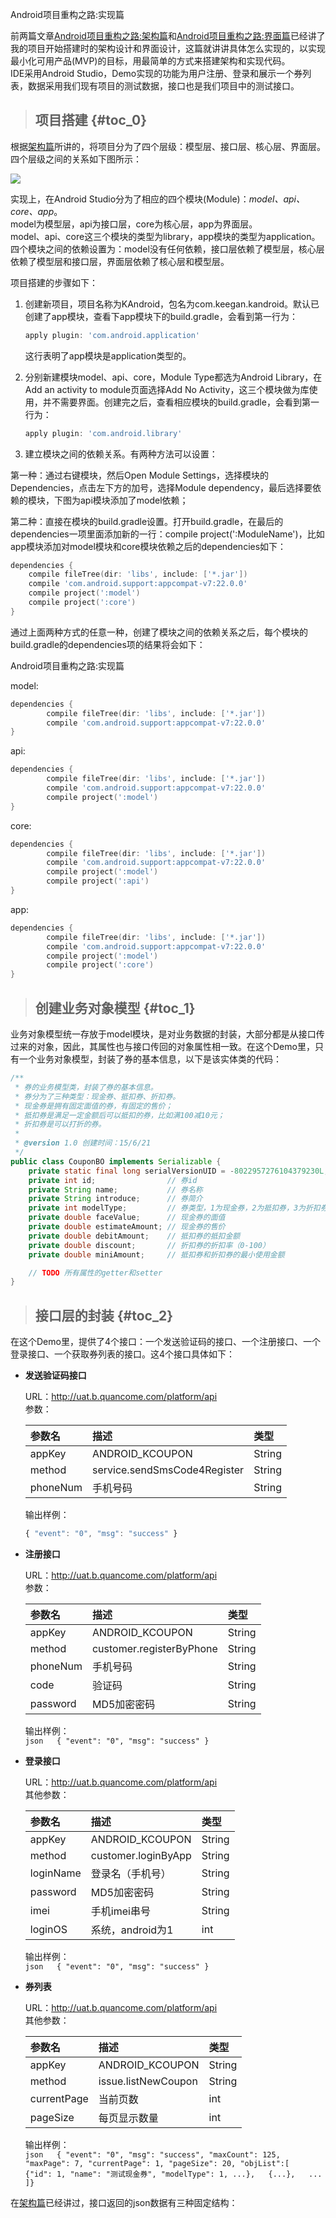 Android项目重构之路:实现篇

前两篇文章[Android项目重构之路:架构篇](http://keeganlee.me/post/android/20150605)和[Android项目重构之路:界面篇](http://keeganlee.me/post/android/20150619)已经讲了我的项目开始搭建时的架构设计和界面设计，这篇就讲讲具体怎么实现的，以实现最小化可用产品\(MVP\)的目标，用最简单的方式来搭建架构和实现代码。  
IDE采用Android Studio，Demo实现的功能为用户注册、登录和展示一个券列表，数据采用我们现有项目的测试数据，接口也是我们项目中的测试接口。

> ## 项目搭建 {#toc_0}

根据[架构篇](http://keeganlee.me/post/android/20150605)所讲的，将项目分为了四个层级：模型层、接口层、核心层、界面层。四个层级之间的关系如下图所示：

![](http://keeganlee.me/Android/_image/20150629/Android_Structure.jpg)

实现上，在Android Studio分为了相应的四个模块\(Module\)：_model、api、core、app_。  
model为模型层，api为接口层，core为核心层，app为界面层。  
model、api、core这三个模块的类型为library，app模块的类型为application。  
四个模块之间的依赖设置为：model没有任何依赖，接口层依赖了模型层，核心层依赖了模型层和接口层，界面层依赖了核心层和模型层。

项目搭建的步骤如下：

1. 创建新项目，项目名称为KAndroid，包名为com.keegan.kandroid。默认已创建了app模块，查看下app模块下的build.gradle，会看到第一行为：

   ```go
   apply plugin: 'com.android.application'
   ```

   这行表明了app模块是application类型的。

2. 分别新建模块model、api、core，Module Type都选为Android Library，在Add an activity to module页面选择Add No Activity，这三个模块做为库使用，并不需要界面。创建完之后，查看相应模块的build.gradle，会看到第一行为：

   ```go
   apply plugin: 'com.android.library'
   ```

3. 建立模块之间的依赖关系。有两种方法可以设置：

第一种：通过右键模块，然后Open Module Settings，选择模块的Dependencies，点击左下方的加号，选择Module dependency，最后选择要依赖的模块，下图为api模块添加了model依赖；

第二种：直接在模块的build.gradle设置。打开build.gradle，在最后的dependencies一项里面添加新的一行：compile      project\(':ModuleName'\)，比如app模块添加对model模块和core模块依赖之后的dependencies如下：

```go
dependencies {
    compile fileTree(dir: 'libs', include: ['*.jar'])
    compile 'com.android.support:appcompat-v7:22.0.0'
    compile project(':model')
    compile project(':core')
}
```

通过上面两种方式的任意一种，创建了模块之间的依赖关系之后，每个模块的build.gradle的dependencies项的结果将会如下：

Android项目重构之路:实现篇

model:

```go
dependencies {
        compile fileTree(dir: 'libs', include: ['*.jar'])
        compile 'com.android.support:appcompat-v7:22.0.0'
}
```

api:

```go
dependencies {
        compile fileTree(dir: 'libs', include: ['*.jar'])
        compile 'com.android.support:appcompat-v7:22.0.0'
        compile project(':model')
}
```

core:

```go
dependencies {
        compile fileTree(dir: 'libs', include: ['*.jar'])
        compile 'com.android.support:appcompat-v7:22.0.0'
        compile project(':model')
        compile project(':api')
}
```

app:

```go
dependencies {
        compile fileTree(dir: 'libs', include: ['*.jar'])
        compile 'com.android.support:appcompat-v7:22.0.0'
        compile project(':model')
        compile project(':core')
}   
```



> ## 创建业务对象模型 {#toc_1}

业务对象模型统一存放于model模块，是对业务数据的封装，大部分都是从接口传过来的对象，因此，其属性也与接口传回的对象属性相一致。在这个Demo里，只有一个业务对象模型，封装了券的基本信息，以下是该实体类的代码：

```java
/**
 * 券的业务模型类，封装了券的基本信息。
 * 券分为了三种类型：现金券、抵扣券、折扣券。
 * 现金券是拥有固定面值的券，有固定的售价；
 * 抵扣券是满足一定金额后可以抵扣的券，比如满100减10元；
 * 折扣券是可以打折的券。
 *
 * @version 1.0 创建时间：15/6/21
 */
public class CouponBO implements Serializable {
    private static final long serialVersionUID = -8022957276104379230L;
    private int id;                // 券id
    private String name;           // 券名称
    private String introduce;      // 券简介
    private int modelType;         // 券类型，1为现金券，2为抵扣券，3为折扣券
    private double faceValue;      // 现金券的面值
    private double estimateAmount; // 现金券的售价
    private double debitAmount;    // 抵扣券的抵扣金额
    private double discount;       // 折扣券的折扣率（0-100）
    private double miniAmount;     // 抵扣券和折扣券的最小使用金额

    // TODO 所有属性的getter和setter
}
```

> ## 接口层的封装 {#toc_2}

在这个Demo里，提供了4个接口：一个发送验证码的接口、一个注册接口、一个登录接口、一个获取券列表的接口。这4个接口具体如下：

* **发送验证码接口**

  URL：http://uat.b.quancome.com/platform/api  
  参数：

  | 参数名 | 描述 | 类型 |
  | :--- | :--- | :--- |
  | appKey | ANDROID\_KCOUPON | String |
  | method | service.sendSmsCode4Register | String |
  | phoneNum | 手机号码 | String |

  输出样例：

  ```js
  { "event": "0", "msg": "success" }
  ```

* **注册接口**

  URL：http://uat.b.quancome.com/platform/api  
  参数：

  | 参数名 | 描述 | 类型 |
  | :--- | :--- | :--- |
  | appKey | ANDROID\_KCOUPON | String |
  | method | customer.registerByPhone | String |
  | phoneNum | 手机号码 | String |
  | code | 验证码 | String |
  | password | MD5加密密码 | String |

  输出样例：  
  `json  
  { "event": "0", "msg": "success" }  
  `

* **登录接口**

  URL：http://uat.b.quancome.com/platform/api  
  其他参数：

  | 参数名 | 描述 | 类型 |
  | :--- | :--- | :--- |
  | appKey | ANDROID\_KCOUPON | String |
  | method | customer.loginByApp | String |
  | loginName | 登录名（手机号） | String |
  | password | MD5加密密码 | String |
  | imei | 手机imei串号 | String |
  | loginOS | 系统，android为1 | int |

  输出样例：  
  `json  
  { "event": "0", "msg": "success" }  
  `

* **券列表**

  URL：http://uat.b.quancome.com/platform/api  
  其他参数：

  | 参数名 | 描述 | 类型 |
  | :--- | :--- | :--- |
  | appKey | ANDROID\_KCOUPON | String |
  | method | issue.listNewCoupon | String |
  | currentPage | 当前页数 | int |
  | pageSize | 每页显示数量 | int |

  输出样例：  
  `json  
  { "event": "0", "msg": "success", "maxCount": 125, "maxPage": 7, "currentPage": 1, "pageSize": 20, "objList":[  
  {"id": 1, "name": "测试现金券", "modelType": 1, ...},  
  {...},  
  ...  
  ]}  
  `

在[架构篇](http://keeganlee.me/post/android/20150605)已经讲过，接口返回的json数据有三种固定结构：


